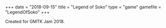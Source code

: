 +++
date = "2018-09-15"
title = "Legend of Soko"
type = "game"
gamefile = "LegendOfSoko"
+++

Created for GMTK Jam 2018.
